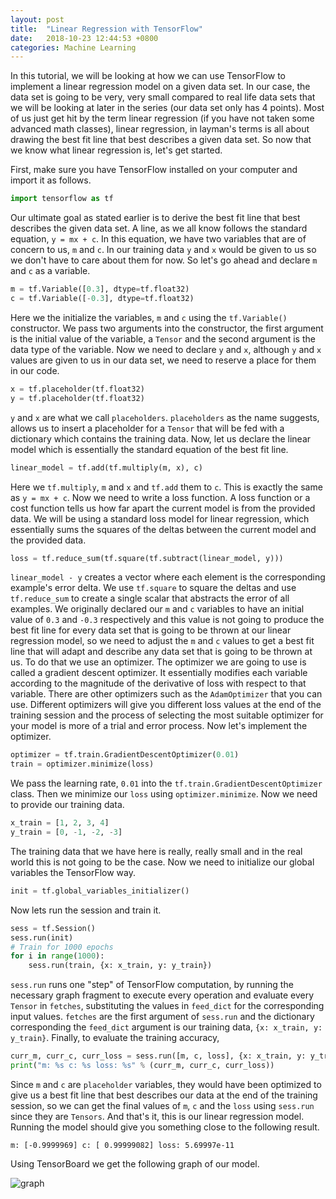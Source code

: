 ```yaml
---
layout: post
title:  "Linear Regression with TensorFlow"
date:   2018-10-23 12:44:53 +0800
categories: Machine Learning
---
```


In this tutorial, we will be looking at how we can use TensorFlow to implement a linear regression model on a given data set. In our case, the data set is going to be very, very small compared to real life data sets that we will be looking at later in the series (our data set only has 4 points). Most of us just get hit by the term linear regression (if you have not taken some advanced math classes), linear regression, in layman's terms is all about drawing the best fit line that best describes a given data set. So now that we know what linear regression is, let's get started.

First, make sure you have TensorFlow installed on your computer and import it as follows. 

```python
import tensorflow as tf
```

Our ultimate goal as stated earlier is to derive the best fit line that best describes the given data set. A line, as we all know follows the standard equation, `y = mx + c`. In this equation, we have two variables that are of concern to us, `m` and `c`. In our training data `y` and `x` would be given to us so we don't have to care about them for now. So let's go ahead and declare `m` and `c` as a variable.

```python
m = tf.Variable([0.3], dtype=tf.float32)
c = tf.Variable([-0.3], dtype=tf.float32)
```

Here we the initialize the variables, `m` and `c` using the `tf.Variable()` constructor. We pass two arguments into the constructor, the first argument is the initial value of the variable, a `Tensor` and the second argument is the data type of the variable. Now we need to declare `y` and `x`, although `y` and `x` values are given to us in our data set, we need to reserve a place for them in our code. 

```python
x = tf.placeholder(tf.float32)
y = tf.placeholder(tf.float32)
```

`y` and `x` are what we call `placeholders`. `placeholders` as the name suggests, allows us to insert a placeholder for a `Tensor` that will be fed with a dictionary which contains the training data. Now, let us declare the linear model which is essentially the standard equation of the best fit line.

```python
linear_model = tf.add(tf.multiply(m, x), c)
```

Here we `tf.multiply`, `m` and `x` and `tf.add` them to `c`. This is exactly the same as `y = mx + c`. Now we need to write a loss function. A loss function or a cost function tells us how far apart the current model is from the provided data. We will be using a standard loss model for linear regression, which essentially sums the squares of the deltas between the current model and the provided data. 

```python
loss = tf.reduce_sum(tf.square(tf.subtract(linear_model, y)))
```

`linear_model - y` creates a vector where each element is the corresponding example's error delta. We use `tf.square` to square the deltas and use `tf.reduce_sum` to create a single scalar that abstracts the error of all examples. We originally declared our `m` and `c` variables to have an initial value of `0.3` and `-0.3` respectively and this value is not going to produce the best fit line for every data set that is going to be thrown at our linear regression model, so we need to adjust the `m` and `c` values to get a best fit line that will adapt and describe any data set that is going to be thrown at us. To do that we use an optimizer. The optimizer we are going to use is called a gradient descent optimizer. It essentially modifies each variable according to the magnitude of the derivative of loss with respect to that variable. There are other optimizers such as the `AdamOptimizer` that you can use. Different optimizers will give you different loss values at the end of the training session and the process of selecting the most suitable optimizer for your model is more of a trial and error process. Now let's implement the optimizer.

```python
optimizer = tf.train.GradientDescentOptimizer(0.01)
train = optimizer.minimize(loss)
```

We pass the learning rate, `0.01` into the `tf.train.GradientDescentOptimizer` class. Then we minimize our `loss` using `optimizer.minimize`. Now we need to provide our training data.

```python
x_train = [1, 2, 3, 4]
y_train = [0, -1, -2, -3]
```

The training data that we have here is really, really small and in the real world this is not going to be the case. Now we need to initialize our global variables the TensorFlow way. 

```python
init = tf.global_variables_initializer()
```

Now lets run the session and train it.

```python
sess = tf.Session()
sess.run(init)
# Train for 1000 epochs
for i in range(1000):
    sess.run(train, {x: x_train, y: y_train})
```

`sess.run` runs one "step" of TensorFlow computation, by running the necessary graph fragment to execute every operation and evaluate every `Tensor` in `fetches`, substituting the values in `feed_dict` for the corresponding input values. `fetches` are the first argument of `sess.run` and the dictionary corresponding the `feed_dict` argument is our training data, `{x: x_train, y: y_train}`. Finally, to evaluate the training accuracy,

```python
curr_m, curr_c, curr_loss = sess.run([m, c, loss], {x: x_train, y: y_train})
print("m: %s c: %s loss: %s" % (curr_m, curr_c, curr_loss))
```

Since `m` and `c` are `placeholder` variables, they would have been optimized to give us a best fit line that best describes our data at the end of the training session, so we can get the final values of `m`, `c` and the `loss` using `sess.run` since they are `Tensors`. And that's it, this is our linear regression model. Running the model should give you something close to the following result.

```terminal
m: [-0.9999969] c: [ 0.99999082] loss: 5.69997e-11
```

Using TensorBoard we get the following graph of our model.

![graph](https://cldup.com/XT5pcT4YUk.png)
